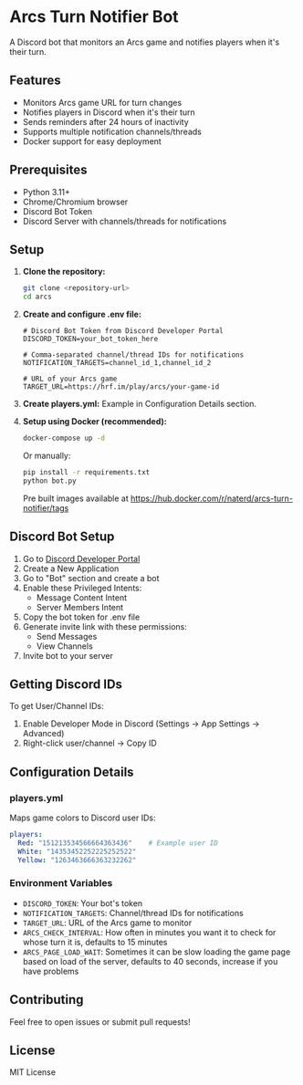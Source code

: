 # Arcs Turn Notifier Bot

A Discord bot that monitors an Arcs game and notifies players when it's their turn.

## Features

- Monitors Arcs game URL for turn changes
- Notifies players in Discord when it's their turn
- Sends reminders after 24 hours of inactivity
- Supports multiple notification channels/threads
- Docker support for easy deployment

## Prerequisites

- Python 3.11+
- Chrome/Chromium browser
- Discord Bot Token
- Discord Server with channels/threads for notifications

## Setup

1. **Clone the repository:**
   ```bash
   git clone <repository-url>
   cd arcs
   ```

2. **Create and configure .env file:**
   ```properties
   # Discord Bot Token from Discord Developer Portal
   DISCORD_TOKEN=your_bot_token_here
   
   # Comma-separated channel/thread IDs for notifications
   NOTIFICATION_TARGETS=channel_id_1,channel_id_2
   
   # URL of your Arcs game
   TARGET_URL=https://hrf.im/play/arcs/your-game-id
   ```

3. **Create players.yml:**
   Example in Configuration Details section.

4. **Setup using Docker (recommended):**
   ```bash
   docker-compose up -d
   ```

   Or manually:
   ```bash
   pip install -r requirements.txt
   python bot.py
   ```

   Pre built images available at
   https://hub.docker.com/r/naterd/arcs-turn-notifier/tags


## Discord Bot Setup

1. Go to [Discord Developer Portal](https://discord.com/developers/applications)
2. Create a New Application
3. Go to "Bot" section and create a bot
4. Enable these Privileged Intents:
   - Message Content Intent
   - Server Members Intent
5. Copy the bot token for .env file
6. Generate invite link with these permissions:
   - Send Messages
   - View Channels
7. Invite bot to your server

## Getting Discord IDs

To get User/Channel IDs:
1. Enable Developer Mode in Discord (Settings -> App Settings -> Advanced)
2. Right-click user/channel -> Copy ID

## Configuration Details

### players.yml
Maps game colors to Discord user IDs:
```yaml
players:
  Red: "151213534566664363436"    # Example user ID
  White: "14353452252225252522"
  Yellow: "1263463666363232262"
```

### Environment Variables
- `DISCORD_TOKEN`: Your bot's token
- `NOTIFICATION_TARGETS`: Channel/thread IDs for notifications
- `TARGET_URL`: URL of the Arcs game to monitor
- `ARCS_CHECK_INTERVAL`: How often in minutes you want it to check for whose turn it is, defaults to 15 minutes
- `ARCS_PAGE_LOAD_WAIT`: Sometimes it can be slow loading the game page based on load of the server, defaults to 40 seconds, increase if you have problems


## Contributing

Feel free to open issues or submit pull requests!

## License

MIT License
